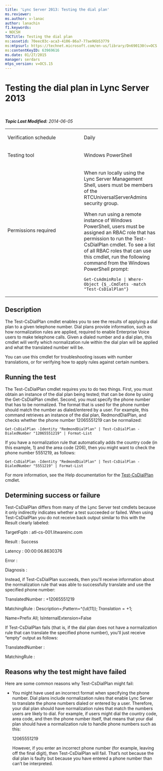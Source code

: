```yaml
---
title: 'Lync Server 2013: Testing the dial plan'
ms.reviewer: 
ms.author: v-lanac
author: lanachin
f1.keywords:
- NOCSH
TOCTitle: Testing the dial plan
ms:assetid: 70eec03c-aca3-4106-86a7-77ae96b53779
ms:mtpsurl: https://technet.microsoft.com/en-us/library/Dn690130(v=OCS.15)
ms:contentKeyID: 63969616
ms.date: 01/27/2015
manager: serdars
mtps_version: v=OCS.15
---
```


# Testing the dial plan in Lync Server 2013

<div data-xmlns="http://www.w3.org/1999/xhtml">

<div class="topic" data-xmlns="http://www.w3.org/1999/xhtml" data-msxsl="urn:schemas-microsoft-com:xslt" data-cs="https://msdn.microsoft.com/">

<div data-asp="https://msdn2.microsoft.com/asp">



</div>

<div id="mainSection">

<div id="mainBody">

<span> </span>

_**Topic Last Modified:** 2014-06-05_


<table>
<colgroup>
<col style="width: 50%" />
<col style="width: 50%" />
</colgroup>
<tbody>
<tr class="odd">
<td><p>Verification schedule</p></td>
<td><p>Daily</p></td>
</tr>
<tr class="even">
<td><p>Testing tool</p></td>
<td><p>Windows PowerShell</p></td>
</tr>
<tr class="odd">
<td><p>Permissions required</p></td>
<td><p>When run locally using the Lync Server Management Shell, users must be members of the RTCUniversalServerAdmins security group.</p>
<p>When run using a remote instance of Windows PowerShell, users must be assigned an RBAC role that has permission to run the Test-CsDialPlan cmdlet. To see a list of all RBAC roles that can use this cmdlet, run the following command from the Windows PowerShell prompt:</p>
<pre><code>Get-CsAdminRole | Where-Object {$_.Cmdlets -match &quot;Test-CsDialPlan&quot;}</code></pre></td>
</tr>
</tbody>
</table>


<div>

## Description

The Test-CsDialPlan cmdlet enables you to see the results of applying a dial plan to a given telephone number. Dial plans provide information, such as how normalization rules are applied, required to enable Enterprise Voice users to make telephone calls. Given a dialed number and a dial plan, this cmdlet will verify which normalization rule within the dial plan will be applied and what the translated number will be.

You can use this cmdlet for troubleshooting issues with number translations, or for verifying how to apply rules against certain numbers.

</div>

<div>

## Running the test

The Test-CsDialPlan cmdlet requires you to do two things. First, you must obtain an instance of the dial plan being tested; that can be done by using the Get-CsDialPlan cmdlet. Second, you must specify the phone number that has to be normalized. The format that is used for the phone number should match the number as dialed/entered by a user. For example, this command retrieves an instance of the dial plan, RedmondDialPlan, and checks whether the phone number 12065551219 can be normalized:

    Get-CsDialPlan -Identity "RedmondDialPlan" | Test-CsDialPlan -DialedNumber "12065551219" | Format-List

If you have a normalization rule that automatically adds the country code (in this example, 1) and the area code (206), then you might want to check the phone number 5551219, as follows:

    Get-CsDialPlan -Identity "RedmondDialPlan" | Test-CsDialPlan -DialedNumber "5551219" | Format-List

For more information, see the Help documentation for the [Test-CsDialPlan](https://docs.microsoft.com/powershell/module/skype/Test-CsDialPlan) cmdlet.

</div>

<div>

## Determining success or failure

Test-CsDialPlan differs from many of the Lync Server test cmdlets because it only indirectly indicates whether a test succeeded or failed. When using Test-CsDialPlan you do not receive back output similar to this with the Result clearly labeled:

TargetFqdn : atl-cs-001.litwareinc.com

Result : Success

Latency : 00:00:06.8630376

Error :

Diagnosis :

Instead, if Test-CsDialPlan succeeds, then you'll receive information about the normalization rule that was able to successfully translate and use the specified phone number:

TranslatedNumber : +12065551219

MatchingRule : Description=;Pattern=^(\\d(11))$;Translation=+$1;

Name=Prefix All; IsInternalExtension=False

If Test-CsDialPlan fails (that is, if the dial plan does not have a normalization rule that can translate the specified phone number), you'll just receive “empty” output as follows:

TranslatedNumber :

MatchingRule :

</div>

<div>

## Reasons why the test might have failed

Here are some common reasons why Test-CsDialPlan might fail:

  - You might have used an incorrect format when specifying the phone number. Dial plans include normalization rules that enable Lync Server to translate the phone numbers dialed or entered by a user. Therefore, your dial plan should have normalization rules that match the numbers users are likely to dial. For example, if users might dial the country code, area code, and then the phone number itself, that means that your dial plan should have a normalization rule to handle phone numbers such as this:
    
    12065551219
    
    However, if you enter an incorrect phone number (for example, leaving off the final digit), then Test-CsDialPlan will fail. That’s not because the dial plan is faulty but because you have entered a phone number than can’t be interpreted.

</div>

</div>

<span> </span>

</div>

</div>

</div>


